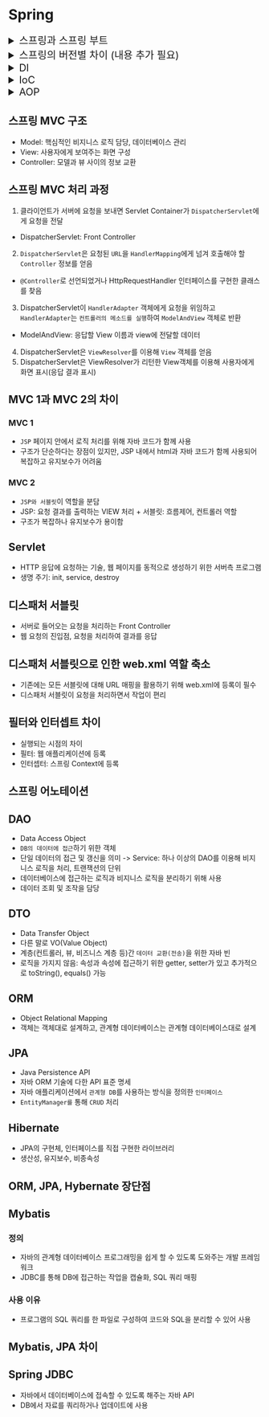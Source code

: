 # Spring

<details>
<summary style="font-size:20px">스프링과 스프링 부트</summary>
<div markdown="1">

#### 스프링
* 자바의 `오픈 소스 애플리케이션 프레임워크`
* 객체를 관리할 수 있는 컨테이너 제공

#### 스프링 부트
* 스프링 기반의 애플리케이션을 간편하게 설정할 수 있는 도구
* * 내장 서버: `Embeded Tomcat`이 포함되어 있음

</div>
</details>


<details>
<summary style="font-size:20px">스프링의 버전별 차이 (내용 추가 필요)</summary>
<div markdown="1">

</div>
</details>


<details>
<summary style="font-size:20px">DI</summary>
<div markdown="1">

* Dependency Injection, 의존 관계 주입
* 객체 간의 의존 관계를 미리 설정해 두면 스프링 컨테이너가 의존관계를 자동으로 연결
* 의존하는 객체를 직접 생성하거나 검색해서 가져올 필요가 없어 `결합도`가 낮아짐

#### 참고
* 객체들의 `의존성(결합도)을 줄이기 위해` 사용되는 스프링의 IOC 컨테이너의 구체적인 구현 방식
* 개발 코드에서 객체를 생성하는 것이 아니라, 데이터 주입만 담당하는 별도의 공간에서 객체를 생성하고 데이터간의 의존성을 주입해 개발 코드에서 가져다 씀
* 재사용성 향상, 팩토리 패턴과 유사 
* 방법 3가지: 생성자에 `@Autowired` 추가, 필드 주입, setter 주입(setter에 `@Autowired` 추가)

</div>
</details>


<details>
<summary style="font-size:20px">IoC</summary>
<div markdown="1">

* Inversion of Control, 제어의 역전
* 제어권이 사용자에게 있지 않고 프레임워크에 있는 것
* 메소드나 객체의 호출을 개발자가 결정하는 것이 아니라, 외부에서 결정
* 객체의 생성부터 소멸까지 개발자가 아닌 컨테이너가 관리하는 것

</div>
</details>


<details>
<summary style="font-size:20px">AOP</summary>
<div markdown="1">

* Aspect Oriented Programming, 관점 지향 프로그래밍
* `공통 관심 사항(Cross-Cutting Concern)`과 핵심 관심 사항(Core Concern)을 분리하는 것
* 특정 로직(로그, 성능테스트 등)을 모든 메소드에 적용하고 싶을 때, 모든 메소드에 일일이 로직을 추가하는 것이 아니라, 로직을 만들어서 모든 메소드에 적용
* 비지니스 로직의 앞/뒤에 공통 관심 사항을 수행해 `중복 코드를 줄이는 것`

</div>
</details>


## 스프링 MVC 구조
* Model: 핵심적인 비지니스 로직 담당, 데이터베이스 관리
* View: 사용자에게 보여주는 화면 구성
* Controller: 모델과 뷰 사이의 정보 교환

## 스프링 MVC 처리 과정
1. 클라이언트가 서버에 요청을 보내면 Servlet Container가 `DispatcherServlet`에게 요청을 전달<br>
  *  DispatcherServlet: Front Controller
2. `DispatcherServlet`은 요청된 `URL`을 `HandlerMapping`에게 넘겨 호출해야 할 `Controller` 정보를 얻음<br>
  * `@Controller`로 선언되었거나 HttpRequestHandler 인터페이스를 구현한 클래스를 찾음
3. DispatcherServlet이 `HandlerAdapter` 객체에게 요청을 위임하고 `HandlerAdapter`는 `컨트롤러의 메소드를 실행`하여 `ModelAndView` 객체로 반환<br>
  *  ModelAndView: 응답할 View 이름과 view에 전달할 데이터
4. DispatcherServlet은 `ViewResolver`를 이용해 `View` 객체를 얻음<br>
5. DispatcherServlet은 ViewResolver가 리턴한 View객체를 이용해 사용자에게 화면 표시(응답 결과 표시)

## MVC 1과 MVC 2의 차이
### MVC 1
* `JSP` 페이지 안에서 로직 처리를 위해 자바 코드가 함께 사용
* 구조가 단순하다는 장점이 있지만, JSP 내에서 html과 자바 코드가 함께 사용되어 복잡하고 유지보수가 어려움
### MVC 2
* `JSP와 서블릿`이 역할을 분담
* JSP: 요청 결과를 출력하는 VIEW 처리 + 서블릿: 흐름제어, 컨트롤러 역할
* 구조가 복잡하나 유지보수가 용이함

## Servlet
* HTTP 응답에 요청하는 기술, 웹 페이지를 동적으로 생성하기 위한 서버측 프로그램
* 생명 주기: init, service, destroy

## 디스패처 서블릿
* 서버로 들어오는 요청을 처리하는 Front Controller
* 웹 요청의 진입점, 요청을 처리하여 결과를 응답

## 디스패처 서블릿으로 인한 web.xml 역할 축소
* 기존에는 모든 서블릿에 대해 URL 매핑을 활용하기 위해 web.xml에 등록이 필수
* 디스패처 서블릿이 요청을 처리하면서 작업이 편리

## 필터와 인터셉트 차이
* 실행되는 시점의 차이
* 필터: 웹 애플리케이션에 등록
* 인터셉터: 스프링 Context에 등록

## 스프링 어노테이션

## DAO
* Data Access Object
* `DB의 데이터에 접근`하기 위한 객체
* 단일 데이터의 접근 및 갱신을 의미 -> Service: 하나 이상의 DAO를 이용해 비지니스 로직을 처리, 트랜잭션의 단위
* 데이터베이스에 접근하는 로직과 비지니스 로직을 분리하기 위해 사용
* 데이터 조회 및 조작을 담당

## DTO
* Data Transfer Object
* 다른 말로 VO(Value Object)
* 계층(컨트롤러, 뷰, 비즈니스 계층 등)간 `데이터 교환(전송)`을 위한 자바 빈
* 로직을 가지지 않음: 속성과 속성에 접근하기 위한 getter, setter가 있고 추가적으로 toString(), equals() 가능

## ORM
* Object Relational Mapping
* 객체는 객체대로 설계하고, 관계형 데이터베이스는 관계형 데이터베이스대로 설계

## JPA
* Java Persistence API
* 자바 ORM 기술에 다한 API 표준 명세
* 자바 애플리케이션에서 `관계형 DB`를 사용하는 방식을 정의한 `인터페이스`
* `EntityManager를` 통해 `CRUD` 처리

## Hibernate
* JPA의 구현체, 인터페이스를 직접 구현한 라이브러리
* 생산성, 유지보수, 비종속성

## ORM, JPA, Hybernate 장단점

## Mybatis
### 정의
* 자바의 관계형 데이터베이스 프로그래밍을 쉽게 할 수 있도록 도와주는 개발 프레임워크
* JDBC를 통해 DB에 접근하는 작업을 캡슐화, SQL 쿼리 매핑
### 사용 이유
* 프로그램의 SQL 쿼리를 한 파일로 구성하여 코드와 SQL을 분리할 수 있어 사용

## Mybatis, JPA 차이

## Spring JDBC
* 자바에서 데이터베이스에 접속할 수 있도록 해주는 자바 API
* DB에서 자료를 쿼리하거나 업데이트에 사용